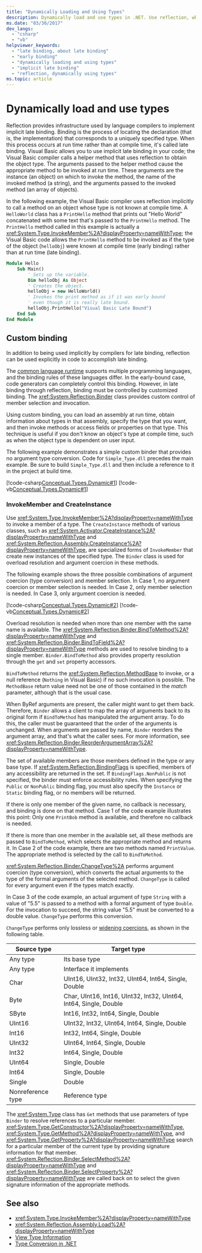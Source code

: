 ```yaml
---
title: "Dynamically Loading and Using Types"
description: Dynamically load and use types in .NET. Use reflection, which provides infrastructure used by language compilers to implement implicit late binding.
ms.date: "03/30/2017"
dev_langs:
  - "csharp"
  - "vb"
helpviewer_keywords:
  - "late binding, about late binding"
  - "early binding"
  - "dynamically loading and using types"
  - "implicit late binding"
  - "reflection, dynamically using types"
ms.topic: article
---
```

# Dynamically load and use types

Reflection provides infrastructure used by language compilers to implement implicit late binding. Binding is the process of locating the declaration (that is, the implementation) that corresponds to a uniquely specified type. When this process occurs at run time rather than at compile time, it's called late binding. Visual Basic allows you to use implicit late binding in your code; the Visual Basic compiler calls a helper method that uses reflection to obtain the object type. The arguments passed to the helper method cause the appropriate method to be invoked at run time. These arguments are the instance (an object) on which to invoke the method, the name of the invoked method (a string), and the arguments passed to the invoked method (an array of objects).

In the following example, the Visual Basic compiler uses reflection implicitly to call a method on an object whose type is not known at compile time. A `HelloWorld` class has a `PrintHello` method that prints out "Hello World" concatenated with some text that's passed to the `PrintHello` method. The `PrintHello` method called in this example is actually a <xref:System.Type.InvokeMember%2A?displayProperty=nameWithType>; the Visual Basic code allows the `PrintHello` method to be invoked as if the type of the object (`helloObj`) were known at compile time (early binding) rather than at run time (late binding).

```vb
Module Hello
    Sub Main()
        ' Sets up the variable.
        Dim helloObj As Object
        ' Creates the object.
        helloObj = new HelloWorld()
        ' Invokes the print method as if it was early bound
        ' even though it is really late bound.
        helloObj.PrintHello("Visual Basic Late Bound")
    End Sub
End Module
```

## Custom binding

In addition to being used implicitly by compilers for late binding, reflection can be used explicitly in code to accomplish late binding.

The [common language runtime](../../standard/clr.md) supports multiple programming languages, and the binding rules of these languages differ. In the early-bound case, code generators can completely control this binding. However, in late binding through reflection, binding must be controlled by customized binding. The <xref:System.Reflection.Binder> class provides custom control of member selection and invocation.

Using custom binding, you can load an assembly at run time, obtain information about types in that assembly, specify the type that you want, and then invoke methods or access fields or properties on that type. This technique is useful if you don't know an object's type at compile time, such as when the object type is dependent on user input.

The following example demonstrates a simple custom binder that provides no argument type conversion. Code for `Simple_Type.dll` precedes the main example. Be sure to build `Simple_Type.dll` and then include a reference to it in the project at build time.

[!code-csharp[Conceptual.Types.Dynamic#1](../../../samples/snippets/csharp/VS_Snippets_CLR/conceptual.types.dynamic/cs/source1.cs#1)]
[!code-vb[Conceptual.Types.Dynamic#1](../../../samples/snippets/visualbasic/VS_Snippets_CLR/conceptual.types.dynamic/vb/source1.vb#1)]

### InvokeMember and CreateInstance

Use <xref:System.Type.InvokeMember%2A?displayProperty=nameWithType> to invoke a member of a type. The `CreateInstance` methods of various classes, such as <xref:System.Activator.CreateInstance%2A?displayProperty=nameWithType> and <xref:System.Reflection.Assembly.CreateInstance%2A?displayProperty=nameWithType>, are specialized forms of `InvokeMember` that create new instances of the specified type. The `Binder` class is used for overload resolution and argument coercion in these methods.

The following example shows the three possible combinations of argument coercion (type conversion) and member selection. In Case 1, no argument coercion or member selection is needed. In Case 2, only member selection is needed. In Case 3, only argument coercion is needed.

[!code-csharp[Conceptual.Types.Dynamic#2](../../../samples/snippets/csharp/VS_Snippets_CLR/conceptual.types.dynamic/cs/source2.cs#2)]
[!code-vb[Conceptual.Types.Dynamic#2](../../../samples/snippets/visualbasic/VS_Snippets_CLR/conceptual.types.dynamic/vb/source2.vb#2)]

Overload resolution is needed when more than one member with the same name is available. The <xref:System.Reflection.Binder.BindToMethod%2A?displayProperty=nameWithType> and <xref:System.Reflection.Binder.BindToField%2A?displayProperty=nameWithType> methods are used to resolve binding to a single member. `Binder.BindToMethod` also provides property resolution through the `get` and `set` property accessors.

`BindToMethod` returns the <xref:System.Reflection.MethodBase> to invoke, or a null reference (`Nothing` in Visual Basic) if no such invocation is possible. The `MethodBase` return value need not be one of those contained in the *match* parameter, although that is the usual case.

When ByRef arguments are present, the caller might want to get them back. Therefore, `Binder` allows a client to map the array of arguments back to its original form if `BindToMethod` has manipulated the argument array. To do this, the caller must be guaranteed that the order of the arguments is unchanged. When arguments are passed by name, `Binder` reorders the argument array, and that's what the caller sees. For more information, see <xref:System.Reflection.Binder.ReorderArgumentArray%2A?displayProperty=nameWithType>.

The set of available members are those members defined in the type or any base type. If <xref:System.Reflection.BindingFlags> is specified, members of any accessibility are returned in the set. If `BindingFlags.NonPublic` is not specified, the binder must enforce accessibility rules. When specifying the `Public` or `NonPublic` binding flag, you must also specify the `Instance` or `Static` binding flag, or no members will be returned.

If there is only one member of the given name, no callback is necessary, and binding is done on that method. Case 1 of the code example illustrates this point: Only one `PrintBob` method is available, and therefore no callback is needed.

If there is more than one member in the available set, all these methods are passed to `BindToMethod`, which selects the appropriate method and returns it. In Case 2 of the code example, there are two methods named `PrintValue`. The appropriate method is selected by the call to `BindToMethod`.

<xref:System.Reflection.Binder.ChangeType%2A> performs argument coercion (type conversion), which converts the actual arguments to the type of the formal arguments of the selected method. `ChangeType` is called for every argument even if the types match exactly.

In Case 3 of the code example, an actual argument of type `String` with a value of "5.5" is passed to a method with a formal argument of type `Double`. For the invocation to succeed, the string value "5.5" must be converted to a double value. `ChangeType` performs this conversion.

`ChangeType` performs only lossless or [widening coercions](../../standard/base-types/type-conversion.md), as shown in the following table.

| Source type       | Target type                                                       |
| ----------------- | ----------------------------------------------------------------- |
| Any type          | Its base type                                                     |
| Any type          | Interface it implements                                           |
| Char              | UInt16, UInt32, Int32, UInt64, Int64, Single, Double              |
| Byte              | Char, UInt16, Int16, UInt32, Int32, UInt64, Int64, Single, Double |
| SByte             | Int16, Int32, Int64, Single, Double                               |
| UInt16            | UInt32, Int32, UInt64, Int64, Single, Double                      |
| Int16             | Int32, Int64, Single, Double                                      |
| UInt32            | UInt64, Int64, Single, Double                                     |
| Int32             | Int64, Single, Double                                             |
| UInt64            | Single, Double                                                    |
| Int64             | Single, Double                                                    |
| Single            | Double                                                            |
| Nonreference type | Reference type                                                    |

The <xref:System.Type> class has `Get` methods that use parameters of type `Binder` to resolve references to a particular member. <xref:System.Type.GetConstructor%2A?displayProperty=nameWithType>, <xref:System.Type.GetMethod%2A?displayProperty=nameWithType>, and <xref:System.Type.GetProperty%2A?displayProperty=nameWithType> search for a particular member of the current type by providing signature information for that member. <xref:System.Reflection.Binder.SelectMethod%2A?displayProperty=nameWithType> and <xref:System.Reflection.Binder.SelectProperty%2A?displayProperty=nameWithType> are called back on to select the given signature information of the appropriate methods.

## See also

- <xref:System.Type.InvokeMember%2A?displayProperty=nameWithType>
- <xref:System.Reflection.Assembly.Load%2A?displayProperty=nameWithType>
- [View Type Information](viewing-type-information.md)
- [Type Conversion in .NET](../../standard/base-types/type-conversion.md)
